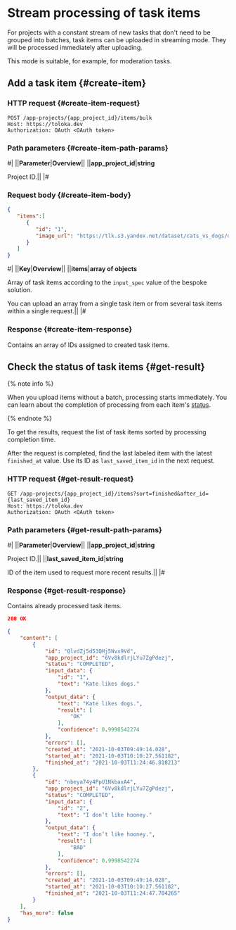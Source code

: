# Stream processing of task items

For projects with a constant stream of new tasks that don't need to be grouped into batches, task items can be uploaded in streaming mode. They will be processed immediately after uploading.

This mode is suitable, for example, for moderation tasks.

## Add a task item {#create-item}

### HTTP request {#create-item-request}

```http
POST /app-projects/{app_project_id}/items/bulk
Host: https://toloka.dev
Authorization: OAuth <OAuth token>
```

### Path parameters {#create-item-path-params}

#|
||**Parameter**|**Overview**||
||**app_project_id**|**string**

Project ID.||
|#

### Request body {#create-item-body}

```json
{
   "items":[
      {
         "id": "1",
         "image_url": "https://tlk.s3.yandex.net/dataset/cats_vs_dogs/dogs/048e5760fc5a46faa434922b2447a527.jpg"
      }
   ]
}
```

#|
||**Key**|**Overview**||
||**items**|**array of objects**

Array of task items according to the `input_spec` value of the bespoke solution.

You can upload an array from a single task item or from several task items within a single request.||
|#

### Response {#create-item-response}

Contains an array of IDs assigned to created task items.

## Check the status of task items {#get-result}

{% note info %}

When you upload items without a batch, processing starts immediately. You can learn about the completion of processing from each item's [status](https://toloka.ai/ru/docs/toloka-apps/api/concepts/quickstart-api.html#quickstart-api__check-items).

{% endnote %}

To get the results, request the list of task items sorted by processing completion time.

After the request is completed, find the last labeled item with the latest `finished_at` value. Use its ID as `last_saved_item_id` in the next request.

### HTTP request {#get-result-request}

```http
GET /app-projects/{app_project_id}/items?sort=finished&after_id={last_saved_item_id}
Host: https://toloka.dev
Authorization: OAuth <OAuth token>
```

### Path parameters {#get-result-path-params}

#|
||**Parameter**|**Overview**||
||**app_project_id**|**string**

Project ID.||
||**last_saved_item_id**|**string**

ID of the item used to request more recent results.||
|#

### Response {#get-result-response}

Contains already processed task items.

```json
200 OK

{
    "content": [
        {
            "id": "QlvdZj5d53QHj5Nvx9Vd",
            "app_project_id": "6Vv8kdlrjLYu7ZgPdezj",
            "status": "COMPLETED",
            "input_data": {
                "id": "1",
                "text": "Kate likes dogs."
            },
            "output_data": {
                "text": "Kate likes dogs.",
                "result": [
                    "OK"
                ],
                "confidence": 0.9998542274
            },
            "errors": [],
            "created_at": "2021-10-03T09:49:14.028",
            "started_at": "2021-10-03T10:10:27.561182",
            "finished_at": "2021-10-03T11:24:46.818213"
        },
        {
            "id": "nbeya74y4PpU1NkbaxA4",
            "app_project_id": "6Vv8kdlrjLYu7ZgPdezj",
            "status": "COMPLETED",
            "input_data": {
                "id": "2",
                "text": "I don’t like hooney."
            },
            "output_data": {
                "text": "I don’t like hooney.",
                "result": [
                    "BAD"
                ],
                "confidence": 0.9998542274
            },
            "errors": [],
            "created_at": "2021-10-03T09:49:14.028",
            "started_at": "2021-10-03T10:10:27.561182",
            "finished_at": "2021-10-03T11:24:47.704265"
        }
    ],
    "has_more": false
}
```